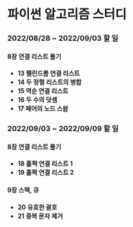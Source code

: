 # 파이썬 알고리즘 스터디

### 2022/08/28 ~ 2022/09/03 할 일 

#### 8장 연결 리스트 풀기 

- **13 팰린드롬 연결 리스트**
- **14 두 정렬 리스트의 병합**
- **15 역순 연결 리스트**
- **16 두 수의 덧셈**
- **17 페어의 노드 스왑**

### 2022/09/03 ~ 2022/09/09 할 일

#### 8장 연결 리스트 풀기 

- **18 홀짝 연결 리스트 1**
- **19 홀짝 연결 리스트 2**

#### 9장 스택, 큐 

- **20 유효한 괄호**
- **21 중복 문자 제거**


